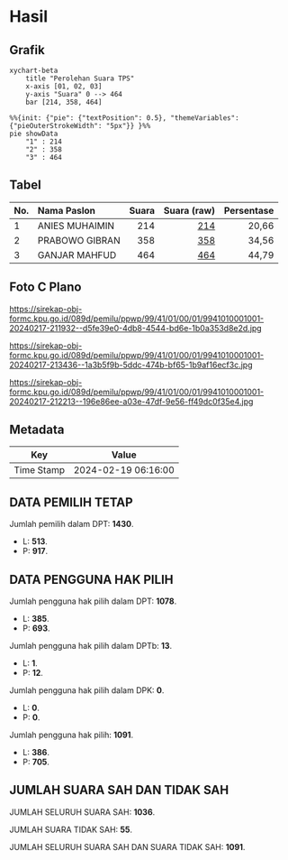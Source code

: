 # Hasil

## Grafik

```mermaid
xychart-beta
    title "Perolehan Suara TPS"
    x-axis [01, 02, 03]
    y-axis "Suara" 0 --> 464
    bar [214, 358, 464]
```

```mermaid
%%{init: {"pie": {"textPosition": 0.5}, "themeVariables": {"pieOuterStrokeWidth": "5px"}} }%%
pie showData
    "1" : 214
    "2" : 358
    "3" : 464
```

## Tabel

| No. | Nama Paslon    | Suara | Suara (raw) | Persentase |
|:--- |:-------------- | -----:| -----------:| ----------:|
| 1   | ANIES MUHAIMIN | 214   | [214][p-1]  | 20,66      |
| 2   | PRABOWO GIBRAN | 358   | [358][p-2]  | 34,56      |
| 3   | GANJAR MAHFUD  | 464   | [464][p-3]  | 44,79      |


[p-1]: https://github.com/gigit-pemilu/pemilu-2024-99-luar-negeri/blob/main/pilpres/hitung-suara/sub/99-luar-negeri/sub/41-frankfurt-jerman/sub/01-frankfurt-jerman/sub/0001-frankfurt-jerman/sub/001-pos-001/sub/paslon-1.txt
[p-2]: https://github.com/gigit-pemilu/pemilu-2024-99-luar-negeri/blob/main/pilpres/hitung-suara/sub/99-luar-negeri/sub/41-frankfurt-jerman/sub/01-frankfurt-jerman/sub/0001-frankfurt-jerman/sub/001-pos-001/sub/paslon-2.txt
[p-3]: https://github.com/gigit-pemilu/pemilu-2024-99-luar-negeri/blob/main/pilpres/hitung-suara/sub/99-luar-negeri/sub/41-frankfurt-jerman/sub/01-frankfurt-jerman/sub/0001-frankfurt-jerman/sub/001-pos-001/sub/paslon-3.txt

## Foto C Plano

https://sirekap-obj-formc.kpu.go.id/089d/pemilu/ppwp/99/41/01/00/01/9941010001001-20240217-211932--d5fe39e0-4db8-4544-bd6e-1b0a353d8e2d.jpg

https://sirekap-obj-formc.kpu.go.id/089d/pemilu/ppwp/99/41/01/00/01/9941010001001-20240217-213436--1a3b5f9b-5ddc-474b-bf65-1b9af16ecf3c.jpg

https://sirekap-obj-formc.kpu.go.id/089d/pemilu/ppwp/99/41/01/00/01/9941010001001-20240217-212213--196e86ee-a03e-47df-9e56-ff49dc0f35e4.jpg


## Metadata

| Key        | Value               |
| ---------- | ------------------- |
| Time Stamp | 2024-02-19 06:16:00 |


## DATA PEMILIH TETAP

Jumlah pemilih dalam DPT: **1430**.
 * L: **513**.
 * P: **917**.

## DATA PENGGUNA HAK PILIH

Jumlah pengguna hak pilih dalam DPT: **1078**.
 * L: **385**.
 * P: **693**.

Jumlah pengguna hak pilih dalam DPTb: **13**.
 * L: **1**.
 * P: **12**.

Jumlah pengguna hak pilih dalam DPK: **0**.
 * L: **0**.
 * P: **0**.

Jumlah pengguna hak pilih: **1091**.
 * L: **386**.
 * P: **705**.

## JUMLAH SUARA SAH DAN TIDAK SAH

JUMLAH SELURUH SUARA SAH: **1036**.

JUMLAH SUARA TIDAK SAH: **55**.

JUMLAH SELURUH SUARA SAH DAN SUARA TIDAK SAH: **1091**.


